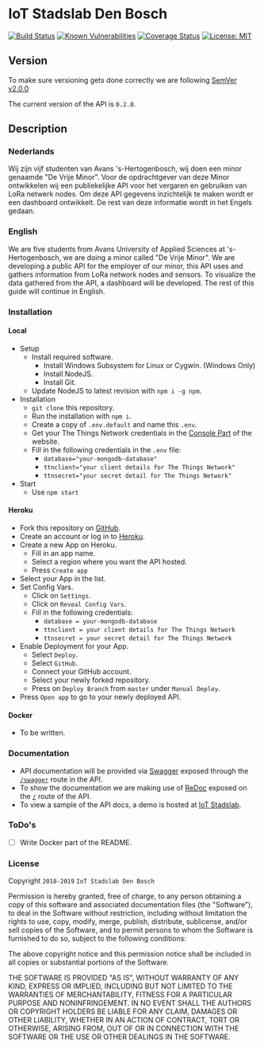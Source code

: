 # IoT Stadslab Den Bosch
[![Build Status](https://travis-ci.org/BlackChaosNL/IoT-Stadslab.svg?branch=master)](https://travis-ci.org/BlackChaosNL/IoT-Stadslab)
[![Known Vulnerabilities](https://snyk.io/test/github/BlackChaosNL/IoT-Stadslab/badge.svg)](https://snyk.io/test/github/BlackChaosNL/IoT-Stadslab)
[![Coverage Status](https://coveralls.io/repos/github/BlackChaosNL/IoT-Stadslab/badge.svg?branch=master)](https://coveralls.io/github/BlackChaosNL/IoT-Stadslab?branch=master)
[![License: MIT](https://img.shields.io/badge/License-MIT-yellow.svg)](https://opensource.org/licenses/MIT)
## Version
To make sure versioning gets done correctly we are following [SemVer v2.0.0](https://semver.org)

The current version of the API is `0.2.0`.
## Description
### Nederlands
Wij zijn vijf studenten van Avans 's-Hertogenbosch, wij doen een minor genaamde "De Vrije Minor".
Voor de opdrachtgever van deze Minor ontwikkelen wij een publiekelijke API voor het vergaren en gebruiken van LoRa netwerk nodes.
Om deze API gegevens inzichtelijk te maken wordt er een dashboard ontwikkelt. De rest van deze informatie wordt in het Engels gedaan.
### English
We are five students from Avans University of Applied Sciences at 's-Hertogenbosch, we are doing a minor called "De Vrije Minor".
We are developing a public API for the employer of our minor, this API uses and gathers information from LoRa network nodes and sensors.
To visualize the data gathered from the API, a dashboard will be developed. The rest of this guide will continue in English.

### Installation
#### Local
* Setup
  * Install required software.
    * Install Windows Subsystem for Linux or Cygwin. (Windows Only)
    * Install NodeJS.
    * Install Git.
  * Update NodeJS to latest revision with `npm i -g npm`.
* Installation
  * `git clone` this repository.
  * Run the installation with `npm i`.
  * Create a copy of `.env.default` and name this `.env`.
  * Get your The Things Network credentials in the [Console Part](https://console.thethingsnetwork.org/applications/) of the website.
  * Fill in the following credentials in the `.env` file:
    * `database="your-mongodb-database"`
    * `ttnclient="your client details for The Things Network"`
    * `ttnsecret="your secret detail for The Things Network"`
* Start
  * Use `npm start`


#### Heroku
* Fork this repository on [GitHub](https://github.com).
* Create an account or log in to [Heroku](https://heroku.com).
* Create a new App on Heroku.
  * Fill in an app name.
  * Select a region where you want the API hosted.
  * Press `Create app`
* Select your App in the list.
* Set Config Vars.
  * Click on `Settings`.
  * Click on `Reveal Config Vars`.
  * Fill in the following credentials:
    * `database = your-mongodb-database`
    * `ttnclient = your client details for The Things Network`
    * `ttnsecret = your secret detail for The Things Network`
* Enable Deployment for your App.
  * Select `Deploy`.
  * Select `GitHub`.
  * Connect your GitHub account.
  * Select your newly forked repository.
  * Press on `Deploy Branch` from `master` under `Manual Deploy`.
* Press `Open app` to go to your newly deployed API.

#### Docker
* To be written.

### Documentation
* API documentation will be provided via [Swagger](https://swagger.io) exposed through the [`/swagger`](https://iotstadslab.herokuapp.com/swagger) route in the API.
* To show the documentation we are making use of [ReDoc](https://github.com/Rebilly/ReDoc) exposed on the [`/`](https://iotstadslab.herokuapp.com) route of the API.
* To view a sample of the API docs, a demo is hosted at [IoT Stadslab](https://iotstadslab.herokuapp.com).

### ToDo's
- [ ] Write Docker part of the README.

### License

Copyright `2018-2019` `IoT Stadslab Den Bosch`

Permission is hereby granted, free of charge, to any person obtaining a copy of this software and associated documentation files (the "Software"), to deal in the Software without restriction, including without limitation the rights to use, copy, modify, merge, publish, distribute, sublicense, and/or sell copies of the Software, and to permit persons to whom the Software is furnished to do so, subject to the following conditions:

The above copyright notice and this permission notice shall be included in all copies or substantial portions of the Software.

THE SOFTWARE IS PROVIDED "AS IS", WITHOUT WARRANTY OF ANY KIND, EXPRESS OR IMPLIED, INCLUDING BUT NOT LIMITED TO THE WARRANTIES OF MERCHANTABILITY, FITNESS FOR A PARTICULAR PURPOSE AND NONINFRINGEMENT. IN NO EVENT SHALL THE AUTHORS OR COPYRIGHT HOLDERS BE LIABLE FOR ANY CLAIM, DAMAGES OR OTHER LIABILITY, WHETHER IN AN ACTION OF CONTRACT, TORT OR OTHERWISE, ARISING FROM, OUT OF OR IN CONNECTION WITH THE SOFTWARE OR THE USE OR OTHER DEALINGS IN THE SOFTWARE.

